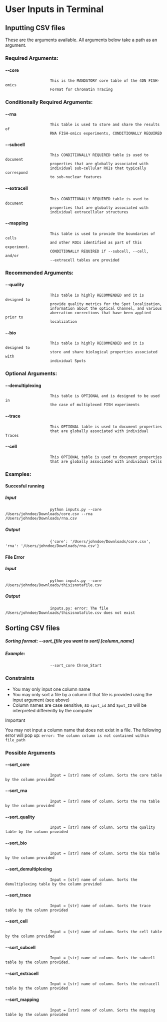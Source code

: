 # User Inputs in Terminal
## Inputting CSV files
These are the arguments available. All arguments below take a path as an argument.
### Required Arguments:
#### --core           
                        This is the MANDATORY core table of the 4DN FISH-omics
                        Format for Chromatin Tracing

### Conditionally Required Arguments:
####  --rna            
                        This table is used to store and share the results of
                        RNA FISH-omics experiments, CONDITIONALLY REQUIRED
####  --subcell     
                        This CONDITIONALLY REQUIRED table is used to document
                        properties that are globally associated with
                        individual sub-cellular ROIs that typically correspond
                        to sub-nuclear features
 #### --extracell
                        This CONDITIONALLY REQUIRED table is used to document
                        properties that are globally associated with
                        individual extracellular structures
 #### --mapping     
                        This table is used to provide the boundaries of cells
                        and other ROIs identified as part of this experiment.
                        CONDITIONALLY REQUIRED if --subcell, --cell, and/or
                        --extracell tables are provided

### Recommended Arguments:
####  --quality     
                        This table is highly RECOMMENDED and it is designed to
                        provide quality metrics for the Spot localization,
                        information about the optical Channel, and various
                        aberration corrections that have been applied prior to
                        localization
 #### --bio             
                        This table is highly RECOMMENDED and it is designed to
                        store and share biological properties associated with
                        individual Spots

### Optional Arguments:
####  --demultiplexing
                        This table is OPTIONAL and is designed to be used in
                        the case of multiplexed FISH experiments
####  --trace         
                        This OPTIONAL table is used to document properties
                        that are globally associated with individual Traces
####  --cell           
                        This OPTIONAL table is used to document properties
                        that are globally associated with individual Cells
### Examples:
#### Succesful running
##### _Input_
                        python inputs.py --core /Users/johndoe/Downloads/core.csv --rna /Users/johndoe/Downloads/rna.csv
##### _Output_
                        {'core': '/Users/johndoe/Downloads/core.csv', 'rna': '/Users/johndoe/Downloads/rna.csv'}
#### File Error
##### _Input_
                        python inputs.py --core /Users/johndoe/Downloads/thisisnotafile.csv
##### _Output_
                        inputs.py: error: The file /Users/johndoe/Downloads/thisisnotafile.csv does not exist

## Sorting CSV files
##### Sorting format: --sort_[file you want to sort] [column_name]
##### Example:
                        --sort_core Chrom_Start
### Constraints
* You may only input one column name
* You may only sort a file by a column if that file is provided using the input argument (see above)
* Column names are case sensitive, so `spot_id` and `Spot_ID` will be interpreted differently by the computer
> [!IMPORTANT]
> You may not input a column name that does not exist in a file.
> The following error will pop up: `error: The column column is not contained within file_path`
### Possible Arguments
#### --sort_core
                        Input = [str] name of column. Sorts the core table by the column provided
#### --sort_rna
                        Input = [str] name of column. Sorts the rna table by the column provided
#### --sort_quality
                        Input = [str] name of column. Sorts the quality table by the column provided
#### --sort_bio
                        Input = [str] name of column. Sorts the bio table by the column provided
#### --sort_demultiplexing
                        Input = [str] name of column. Sorts the demultiplexing table by the column provided
#### --sort_trace
                        Input = [str] name of column. Sorts the trace table by the column provided
#### --sort_cell
                        Input = [str] name of column. Sorts the cell table by the column provided
#### --sort_subcell
                        Input = [str] name of column. Sorts the subcell table by the column provided.
#### --sort_extracell
                        Input = [str] name of column. Sorts the extracell table by the column provided
#### --sort_mapping
                        Input = [str] name of column. Sorts the mapping table by the column provided
